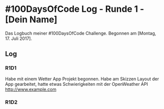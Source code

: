 # #100DaysOfCode Log - Runde 1 - [Dein Name]

Das Logbuch meiner #100DaysOfCode Challenge. Begonnen am [Montag, 17. Juli 2017].

## Log

### R1D1 
Habe mit einem Wetter App Projekt begonnen. Habe am Skizzen Layout der App gearbeitet, hatte etwas Schwierigkeiten mit der OpenWeather API http://www.example.com

### R1D2
